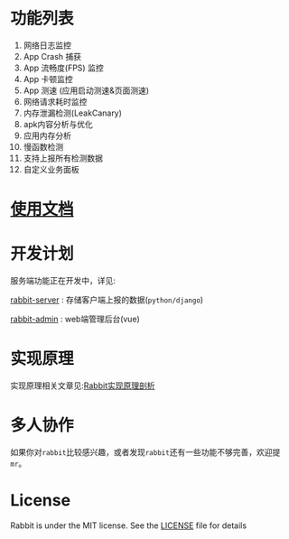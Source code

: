 # 功能列表

1. 网络日志监控
2. App Crash 捕获
3. App 流畅度(FPS) 监控
4. App 卡顿监控
5. App 测速 (应用启动测速&页面测速)
6. 网络请求耗时监控
7. 内存泄漏检测(LeakCanary)
8. apk内容分析与优化
9. 应用内存分析
10. 慢函数检测 
11. 支持上报所有检测数据
12. 自定义业务面板

# [使用文档](./documents/README.md)

# 开发计划

服务端功能正在开发中，详见:

[rabbit-server](https://github.com/SusionSuc/rabbit-server) : 存储客户端上报的数据(`python/django`)

[rabbit-admin](https://github.com/SusionSuc/rabbit-admin) : web端管理后台(vue)

# 实现原理

实现原理相关文章见:[Rabbit实现原理剖析](https://github.com/SusionSuc/AdvancedAndroid/blob/master/Rabbit%E5%AE%9E%E7%8E%B0%E5%8E%9F%E7%90%86%E5%89%96%E6%9E%90/README.md)

# 多人协作

如果你对`rabbit`比较感兴趣，或者发现`rabbit`还有一些功能不够完善，欢迎提`mr`。

# License

Rabbit is under the MIT license. See the [LICENSE](./LICENSE) file for details